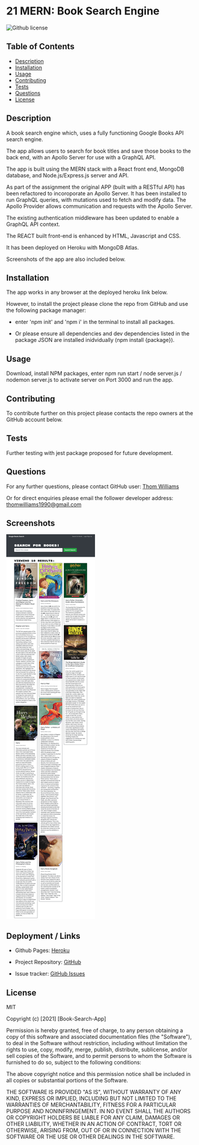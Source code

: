# 21 MERN: Book Search Engine

![Github license](https://img.shields.io/badge/license-MIT-blue.svg)

## Table of Contents

- [Description](#description)
- [Installation](#installation)
- [Usage](#usage)
- [Contributing](#contributing)
- [Tests](#tests)
- [Questions](#questions)
- [License](#license)

## Description

A book search engine which, uses a fully functioning Google Books API search engine. 

The app allows users to search for book titles and save those books to the back end, with an Apollo Server for use with a GraphQL API. 

The app is built using the MERN stack with a React front end, MongoDB database, and Node.js/Express.js server and API. 

As part of the assignment the original APP (built with a RESTful API) has been refactored to incoroporate an Apollo Server. It has been installed to run GraphQL queries, with mutations used to fetch and modify data. The Apollo Provider allows communication and requests with the Apollo Server.

The existing authentication middleware has been updated to enable a GraphQL API context.

The REACT built front-end is enhanced by HTML, Javascript and CSS. 

It has been deployed on Heroku with MongoDB Atlas.

Screenshots of the app are also included below.


## Installation

The app works in any browser at the deployed heroku link below.

However, to install the project please clone the repo from GitHub and use the following package manager:

- enter 'npm init' and 'npm i' in the terminal to install all packages.

- Or please ensure all dependencies and dev dependencies listed in the package JSON are installed inidvidually (npm install {package}).

## Usage

Download, install NPM packages, enter npm run start / node server.js / nodemon server.js to activate server on Port 3000 and run the app.


## Contributing

To contribute further on this project please contacts the repo owners at the GitHub account below. 

## Tests

Further testing with jest package proposed for future development.

## Questions

For any further questions, please contact GitHub user:
[Thom Williams](https://www.github.com/ThomWilliams/)

Or for direct enquiries please email the follower developer address:
thomwilliams1990@gmail.com

## Screenshots

![Book Search App](client/images/Book-search.png)


## Deployment / Links

- Github Pages: [Heroku]()

- Project Repository: [GitHub](https://github.com/ThomWilliams/book-search-tew)

- Issue tracker: [GitHub Issues](https://github.com/ThomWilliams/book-search-tew/issues)

## License

MIT

Copyright (c) [2021] [Book-Search-App]

Permission is hereby granted, free of charge, to any person obtaining a copy
of this software and associated documentation files (the "Software"), to deal
in the Software without restriction, including without limitation the rights
to use, copy, modify, merge, publish, distribute, sublicense, and/or sell
copies of the Software, and to permit persons to whom the Software is
furnished to do so, subject to the following conditions:

The above copyright notice and this permission notice shall be included in all
copies or substantial portions of the Software.

THE SOFTWARE IS PROVIDED "AS IS", WITHOUT WARRANTY OF ANY KIND, EXPRESS OR
IMPLIED, INCLUDING BUT NOT LIMITED TO THE WARRANTIES OF MERCHANTABILITY,
FITNESS FOR A PARTICULAR PURPOSE AND NONINFRINGEMENT. IN NO EVENT SHALL THE
AUTHORS OR COPYRIGHT HOLDERS BE LIABLE FOR ANY CLAIM, DAMAGES OR OTHER
LIABILITY, WHETHER IN AN ACTION OF CONTRACT, TORT OR OTHERWISE, ARISING FROM,
OUT OF OR IN CONNECTION WITH THE SOFTWARE OR THE USE OR OTHER DEALINGS IN THE
SOFTWARE.


